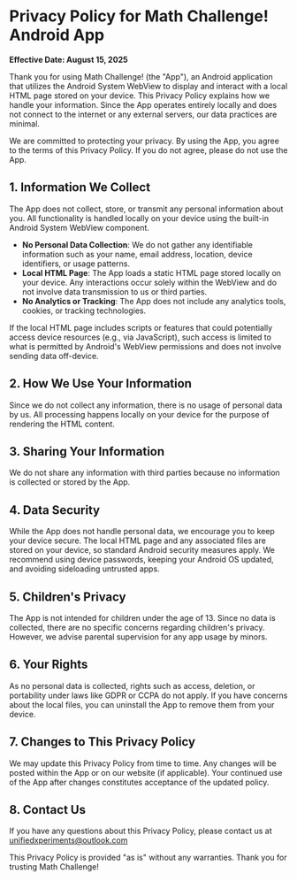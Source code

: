 # Privacy Policy for Math Challenge! Android App

**Effective Date: August 15, 2025**

Thank you for using Math Challenge! (the "App"), an Android application that utilizes the Android System WebView to display and interact with a local HTML page stored on your device. This Privacy Policy explains how we handle your information. Since the App operates entirely locally and does not connect to the internet or any external servers, our data practices are minimal.

We are committed to protecting your privacy. By using the App, you agree to the terms of this Privacy Policy. If you do not agree, please do not use the App.

## 1. Information We Collect

The App does not collect, store, or transmit any personal information about you. All functionality is handled locally on your device using the built-in Android System WebView component.

- **No Personal Data Collection**: We do not gather any identifiable information such as your name, email address, location, device identifiers, or usage patterns.
- **Local HTML Page**: The App loads a static HTML page stored locally on your device. Any interactions occur solely within the WebView and do not involve data transmission to us or third parties.
- **No Analytics or Tracking**: The App does not include any analytics tools, cookies, or tracking technologies.

If the local HTML page includes scripts or features that could potentially access device resources (e.g., via JavaScript), such access is limited to what is permitted by Android's WebView permissions and does not involve sending data off-device.

## 2. How We Use Your Information

Since we do not collect any information, there is no usage of personal data by us. All processing happens locally on your device for the purpose of rendering the HTML content.

## 3. Sharing Your Information

We do not share any information with third parties because no information is collected or stored by the App.

## 4. Data Security

While the App does not handle personal data, we encourage you to keep your device secure. The local HTML page and any associated files are stored on your device, so standard Android security measures apply. We recommend using device passwords, keeping your Android OS updated, and avoiding sideloading untrusted apps.

## 5. Children's Privacy

The App is not intended for children under the age of 13. Since no data is collected, there are no specific concerns regarding children's privacy. However, we advise parental supervision for any app usage by minors.

## 6. Your Rights

As no personal data is collected, rights such as access, deletion, or portability under laws like GDPR or CCPA do not apply. If you have concerns about the local files, you can uninstall the App to remove them from your device.

## 7. Changes to This Privacy Policy

We may update this Privacy Policy from time to time. Any changes will be posted within the App or on our website (if applicable). Your continued use of the App after changes constitutes acceptance of the updated policy.

## 8. Contact Us

If you have any questions about this Privacy Policy, please contact us at unifiedxperiments@outlook.com

This Privacy Policy is provided "as is" without any warranties. Thank you for trusting Math Challenge!
